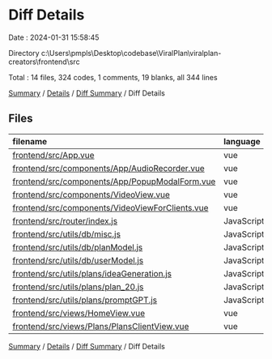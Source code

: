 # Diff Details

Date : 2024-01-31 15:58:45

Directory c:\\Users\\pmpls\\Desktop\\codebase\\ViralPlan\\viralplan-creators\\frontend\\src

Total : 14 files,  324 codes, 1 comments, 19 blanks, all 344 lines

[Summary](results.md) / [Details](details.md) / [Diff Summary](diff.md) / Diff Details

## Files
| filename | language | code | comment | blank | total |
| :--- | :--- | ---: | ---: | ---: | ---: |
| [frontend/src/App.vue](/frontend/src/App.vue) | vue | -1 | 0 | -1 | -2 |
| [frontend/src/components/App/AudioRecorder.vue](/frontend/src/components/App/AudioRecorder.vue) | vue | 102 | 0 | 8 | 110 |
| [frontend/src/components/App/PopupModalForm.vue](/frontend/src/components/App/PopupModalForm.vue) | vue | -1 | 0 | 1 | 0 |
| [frontend/src/components/VideoView.vue](/frontend/src/components/VideoView.vue) | vue | 6 | 0 | 1 | 7 |
| [frontend/src/components/VideoViewForClients.vue](/frontend/src/components/VideoViewForClients.vue) | vue | 138 | 1 | 4 | 143 |
| [frontend/src/router/index.js](/frontend/src/router/index.js) | JavaScript | 6 | 0 | 0 | 6 |
| [frontend/src/utils/db/misc.js](/frontend/src/utils/db/misc.js) | JavaScript | -11 | 0 | 0 | -11 |
| [frontend/src/utils/db/planModel.js](/frontend/src/utils/db/planModel.js) | JavaScript | 3 | 0 | 2 | 5 |
| [frontend/src/utils/db/userModel.js](/frontend/src/utils/db/userModel.js) | JavaScript | 14 | 0 | 0 | 14 |
| [frontend/src/utils/plans/ideaGeneration.js](/frontend/src/utils/plans/ideaGeneration.js) | JavaScript | -2 | 0 | 0 | -2 |
| [frontend/src/utils/plans/plan_20.js](/frontend/src/utils/plans/plan_20.js) | JavaScript | -1 | 0 | -1 | -2 |
| [frontend/src/utils/plans/promptGPT.js](/frontend/src/utils/plans/promptGPT.js) | JavaScript | 1 | 0 | 0 | 1 |
| [frontend/src/views/HomeView.vue](/frontend/src/views/HomeView.vue) | vue | 8 | 0 | 0 | 8 |
| [frontend/src/views/Plans/PlansClientView.vue](/frontend/src/views/Plans/PlansClientView.vue) | vue | 62 | 0 | 5 | 67 |

[Summary](results.md) / [Details](details.md) / [Diff Summary](diff.md) / Diff Details